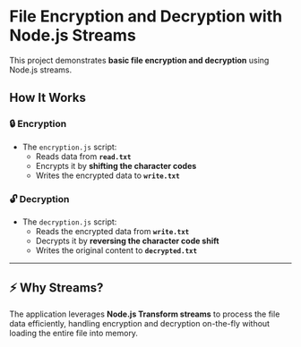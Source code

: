 # File Encryption and Decryption with Node.js Streams

This project demonstrates **basic file encryption and decryption** using Node.js streams.

## How It Works

### 🔒 Encryption

- The `encryption.js` script:
  - Reads data from **`read.txt`**
  - Encrypts it by **shifting the character codes**
  - Writes the encrypted data to **`write.txt`**

### 🔓 Decryption

- The `decryption.js` script:
  - Reads the encrypted data from **`write.txt`**
  - Decrypts it by **reversing the character code shift**
  - Writes the original content to **`decrypted.txt`**

---

## ⚡ Why Streams?

The application leverages **Node.js Transform streams** to process the file data efficiently, handling encryption and decryption on-the-fly without loading the entire file into memory.
